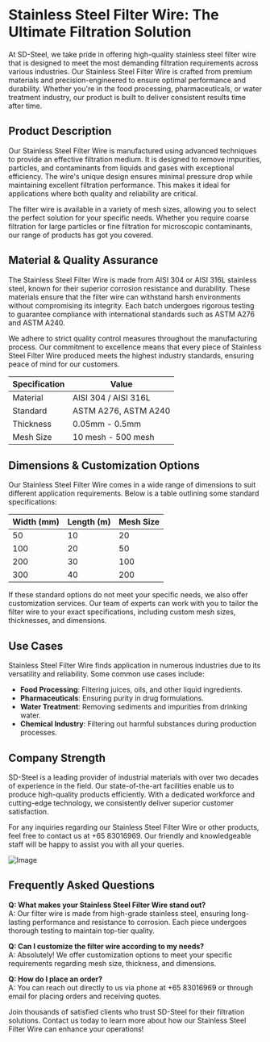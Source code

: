# Stainless Steel Filter Wire: The Ultimate Filtration Solution

At SD-Steel, we take pride in offering high-quality stainless steel filter wire that is designed to meet the most demanding filtration requirements across various industries. Our Stainless Steel Filter Wire is crafted from premium materials and precision-engineered to ensure optimal performance and durability. Whether you're in the food processing, pharmaceuticals, or water treatment industry, our product is built to deliver consistent results time after time.

## Product Description

Our Stainless Steel Filter Wire is manufactured using advanced techniques to provide an effective filtration medium. It is designed to remove impurities, particles, and contaminants from liquids and gases with exceptional efficiency. The wire's unique design ensures minimal pressure drop while maintaining excellent filtration performance. This makes it ideal for applications where both quality and reliability are critical.

The filter wire is available in a variety of mesh sizes, allowing you to select the perfect solution for your specific needs. Whether you require coarse filtration for large particles or fine filtration for microscopic contaminants, our range of products has got you covered.

## Material & Quality Assurance

The Stainless Steel Filter Wire is made from AISI 304 or AISI 316L stainless steel, known for their superior corrosion resistance and durability. These materials ensure that the filter wire can withstand harsh environments without compromising its integrity. Each batch undergoes rigorous testing to guarantee compliance with international standards such as ASTM A276 and ASTM A240.

We adhere to strict quality control measures throughout the manufacturing process. Our commitment to excellence means that every piece of Stainless Steel Filter Wire produced meets the highest industry standards, ensuring peace of mind for our customers.

| Specification | Value |
|---------------|-------|
| Material      | AISI 304 / AISI 316L |
| Standard      | ASTM A276, ASTM A240 |
| Thickness     | 0.05mm - 0.5mm |
| Mesh Size     | 10 mesh - 500 mesh |

## Dimensions & Customization Options

Our Stainless Steel Filter Wire comes in a wide range of dimensions to suit different application requirements. Below is a table outlining some standard specifications:

| Width (mm) | Length (m) | Mesh Size |
|------------|------------|-----------|
| 50         | 10         | 20        |
| 100        | 20         | 50        |
| 200        | 30         | 100       |
| 300        | 40         | 200       |

If these standard options do not meet your specific needs, we also offer customization services. Our team of experts can work with you to tailor the filter wire to your exact specifications, including custom mesh sizes, thicknesses, and dimensions.

## Use Cases

Stainless Steel Filter Wire finds application in numerous industries due to its versatility and reliability. Some common use cases include:

- **Food Processing**: Filtering juices, oils, and other liquid ingredients.
- **Pharmaceuticals**: Ensuring purity in drug formulations.
- **Water Treatment**: Removing sediments and impurities from drinking water.
- **Chemical Industry**: Filtering out harmful substances during production processes.

## Company Strength

SD-Steel is a leading provider of industrial materials with over two decades of experience in the field. Our state-of-the-art facilities enable us to produce high-quality products efficiently. With a dedicated workforce and cutting-edge technology, we consistently deliver superior customer satisfaction.

For any inquiries regarding our Stainless Steel Filter Wire or other products, feel free to contact us at +65 83016969. Our friendly and knowledgeable staff will be happy to assist you with all your queries.

![Image](https://github.com/user-attachments/assets/2567258e-e124-4816-932d-1809bd27ef0b)

## Frequently Asked Questions

**Q: What makes your Stainless Steel Filter Wire stand out?**  
A: Our filter wire is made from high-grade stainless steel, ensuring long-lasting performance and resistance to corrosion. Each piece undergoes thorough testing to maintain top-tier quality.

**Q: Can I customize the filter wire according to my needs?**  
A: Absolutely! We offer customization options to meet your specific requirements regarding mesh size, thickness, and dimensions.

**Q: How do I place an order?**  
A: You can reach out directly to us via phone at +65 83016969 or through email for placing orders and receiving quotes.

Join thousands of satisfied clients who trust SD-Steel for their filtration solutions. Contact us today to learn more about how our Stainless Steel Filter Wire can enhance your operations!